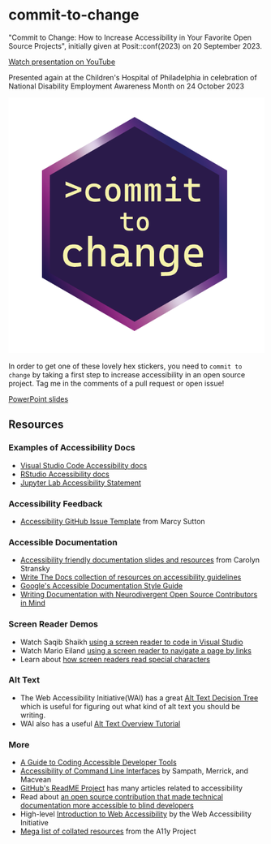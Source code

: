 # commit-to-change
 "Commit to Change: How to Increase Accessibility in Your Favorite Open Source Projects", initially given at Posit::conf(2023) on 20 September 2023. 
 
 [Watch presentation on YouTube](https://www.youtube.com/watch?v=0qfzxHHCDfE&t=1008s)

Presented again at the Children's Hospital of Philadelphia in celebration of National Disability Employment Awareness Month on 24 October 2023

![The design of a hexagon shaped sticker with a dark purple background, a purple to pink gradient border, and pale yellow text that says "commit to change". The word "commit" is stylized to bring to mind the concept of running a "git commit" command on a command line interface.](hex-sticker.png)

In order to get one of these lovely hex stickers, you need to `commit to change` by taking a first step to increase accessibility in an open source project. Tag me in the comments of a pull request or open issue! 

[PowerPoint slides](commit-to-change.pptx)

## Resources 
### Examples of Accessibility Docs
* [Visual Studio Code Accessibility docs](https://code.visualstudio.com/docs/editor/accessibility)
* [RStudio Accessibility docs](https://support.posit.co/hc/en-us/articles/360044226673-RStudio-Accessibility-Features)
* [Jupyter Lab Accessibility Statement](https://jupyter-accessibility.readthedocs.io/en/latest/resources/JupyterLab-a11y-statement.html) 

### Accessibility Feedback
* [Accessibility GitHub Issue Template](https://gist.github.com/marcysutton/346b33739135d5eaa0337e6d31704288) from Marcy Sutton 

### Accessible Documentation
* [Accessibility friendly documentation slides and resources](https://workwithcarolyn.com/speaking/a11y-friendly-documentation)  from Carolyn Stransky
* [Write The Docs collection of resources on accessibility guidelines](https://www.writethedocs.org/guide/writing/accessibility/) 
* [Google's Accessible Documentation Style Guide](https://developers.google.com/style/accessibility)
* [Writing Documentation with Neurodivergent Open Source Contributors in Mind](https://www.slideshare.net/CKRinOliver/writing-documentation-with-neurodivergent-oss-contributors-in-mind-1) 


### Screen Reader Demos
* Watch Saqib Shaikh [using a screen reader to code in Visual Studio](https://www.youtube.com/watch?v=94swlF55tVc) 
* Watch Mario Eiland [using a screen reader to navigate a page by links](https://www.youtube.com/watch?v=9rgI-kLvelc) 
* Learn about [how screen readers read special characters](https://www.elevenways.be/en/articles/screenreaders-special-characters) 


### Alt Text
* The Web Accessibility Initiative(WAI) has a great [Alt Text Decision Tree](https://www.w3.org/WAI/tutorials/images/decision-tree/) which is useful for figuring out what kind of alt text you should be writing. 
* WAI also has a useful [Alt Text Overview Tutorial](https://www.w3.org/WAI/tutorials/images/)


### More 
* [A Guide to Coding Accessible Developer Tools](https://increment.com/development/a-guide-to-coding-accessible-developer-tools/)
* [Accessibility of Command Line Interfaces](https://dl.acm.org/doi/10.1145/3411764.3445544) by Sampath, Merrick, and Macvean 
* [GitHub's ReadME Project](https://github.com/readme/topics/accessibility) has many articles related to accessibility 
* Read about [an open source contribution that made technical documentation more accessible to blind developers](https://medium.com/@kaelig/making-open-source-accessible-for-all-8131429913b1) 
* High-level [Introduction to Web Accessibility](https://www.w3.org/WAI/fundamentals/accessibility-intro/) by the Web Accessibility Initiative
* [Mega list of collated resources](https://www.a11yproject.com/resources/) from the A11y Project

